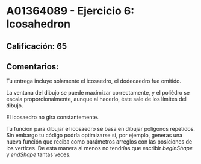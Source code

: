 # A01364089 - Ejercicio 6: Icosahedron

## **Calificación**: 65

## **Comentarios**:

Tu entrega incluye solamente el icosaedro, el dodecaedro fue omitido.

La ventana del dibujo se puede maximizar correctamente, y el poliédro se escala proporcionalmente, aunque al hacerlo, éste sale de los límites del dibujo.

El icosaedro no gira constantemente.

Tu función para dibujar el icosaedro se basa en dibujar polígonos repetidos. Sin embargo tu código podría optimizarse si, por ejemplo, generas una nueva función que reciba como parámetros arreglos con las posiciones de los vertices. De esta manera al menos no tendrías que escribir *beginShape* y *endShape* tantas veces.
